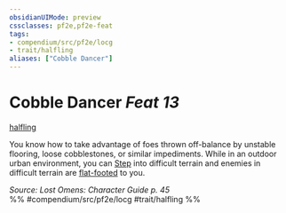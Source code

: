 ```yaml
---
obsidianUIMode: preview
cssclasses: pf2e,pf2e-feat
tags:
- compendium/src/pf2e/locg
- trait/halfling
aliases: ["Cobble Dancer"]
---
```

# Cobble Dancer  *Feat 13*  
[halfling](rules/traits/halfling.md "Halfling Ancestry & Heritage Trait")  


You know how to take advantage of foes thrown off-balance by unstable flooring, loose cobblestones, or similar impediments. While in an outdoor urban environment, you can [Step](rules/actions/step.md) into difficult terrain and enemies in difficult terrain are [flat-footed](rules/conditions.md#Flat-footed) to you.

*Source: Lost Omens: Character Guide p. 45*  
%% #compendium/src/pf2e/locg #trait/halfling %%